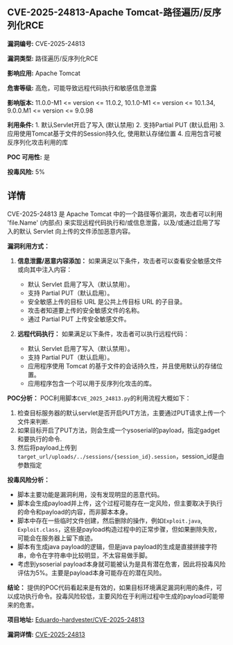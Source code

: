 ## CVE-2025-24813-Apache Tomcat-路径遍历/反序列化RCE

**漏洞编号:** CVE-2025-24813

**漏洞类型:** 路径遍历/反序列化RCE

**影响应用:** Apache Tomcat

**危害等级:** 高危，可能导致远程代码执行和敏感信息泄露

**影响版本:** 11.0.0-M1 <= version <= 11.0.2, 10.1.0-M1 <= version <= 10.1.34, 9.0.0.M1 <= version <= 9.0.98

**利用条件:** 1. 默认Servlet开启了写入 (默认禁用)
2. 支持Partial PUT (默认启用)
3. 应用使用Tomcat基于文件的Session持久化, 使用默认存储位置
4. 应用包含可被反序列化攻击利用的库

**POC 可用性:** 是

**投毒风险:** 5%

## 详情

CVE-2025-24813 是 Apache Tomcat 中的一个路径等价漏洞，攻击者可以利用 'file.Name' (内部点) 来实现远程代码执行和/或信息泄露，以及/或通过启用了写入的默认 Servlet 向上传的文件添加恶意内容。

**漏洞利用方式：**
1.  **信息泄露/恶意内容添加：**  如果满足以下条件，攻击者可以查看安全敏感文件或向其中注入内容：
    *   默认 Servlet 启用了写入（默认禁用）。
    *   支持 Partial PUT（默认启用）。
    *   安全敏感上传的目标 URL 是公共上传目标 URL 的子目录。
    *   攻击者知道要上传的安全敏感文件的名称。
    *   通过 Partial PUT 上传安全敏感文件。

2.  **远程代码执行：**  如果满足以下条件，攻击者可以执行远程代码：
    *   默认 Servlet 启用了写入（默认禁用）。
    *   支持 Partial PUT（默认启用）。
    *   应用程序使用 Tomcat 的基于文件的会话持久性，并且使用默认的存储位置。
    *   应用程序包含一个可以用于反序列化攻击的库。

**POC分析：**
POC利用脚本`CVE_2025_24813.py`的利用流程大概如下：
1.  检查目标服务器的默认servlet是否开启PUT方法，主要通过PUT请求上传一个文件来判断.
2.  如果目标开启了PUT方法，则会生成一个ysoserial的payload，指定gadget和要执行的命令.
3.  然后将payload上传到`target_url/uploads/../sessions/{session_id}.session`，session_id是由参数指定

**投毒风险分析：**
*   脚本主要功能是漏洞利用，没有发现明显的恶意代码。
*   脚本会生成payload并上传，这个过程可能存在一定风险，但主要取决于执行的命令和payload的内容，而非脚本本身。
*  脚本中存在一些临时文件创建，然后删除的操作，例如`Exploit.java`, `Exploit.class`，这些是payload构造过程中的正常步骤，但如果删除失败，可能会在服务器上留下痕迹。
*  脚本有生成java payload的逻辑，但是java payload的生成是直接拼接字符串，命令在字符串中比较明显，不太容易做手脚。
*  考虑到ysoserial payload本身就可能被认为是具有潜在危害，因此将投毒风险评估为5%。主要是payload本身可能存在的潜在风险。

**结论：**
提供的POC代码看起来是有效的，如果目标环境满足漏洞利用的条件，可以成功执行命令。投毒风险较低，主要风险在于利用过程中生成的payload可能带来的危害。

**项目地址:** [Eduardo-hardvester/CVE-2025-24813](https://github.com/Eduardo-hardvester/CVE-2025-24813)

**漏洞详情:** [CVE-2025-24813](https://nvd.nist.gov/vuln/detail/CVE-2025-24813)